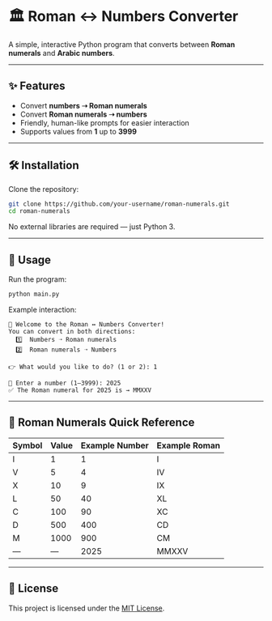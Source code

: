 # 🏛 Roman ↔ Numbers Converter

A simple, interactive Python program that converts between **Roman numerals** and **Arabic numbers**.

---

## ✨ Features
- Convert **numbers ➝ Roman numerals**
- Convert **Roman numerals ➝ numbers**
- Friendly, human-like prompts for easier interaction
- Supports values from **1** up to **3999**

---

## 🛠 Installation
Clone the repository:
```bash
git clone https://github.com/your-username/roman-numerals.git
cd roman-numerals
````

No external libraries are required — just Python 3.

---

## 🚀 Usage

Run the program:

```bash
python main.py
```

Example interaction:

```
👋 Welcome to the Roman ↔ Numbers Converter!
You can convert in both directions:
  1️⃣  Numbers ➝ Roman numerals
  2️⃣  Roman numerals ➝ Numbers

👉 What would you like to do? (1 or 2): 1

🔢 Enter a number (1–3999): 2025
✅ The Roman numeral for 2025 is → MMXXV
```

---

## 📖 Roman Numerals Quick Reference

| **Symbol** | **Value** | **Example Number** | **Example Roman** |
| ---------- | --------- | ------------------ | ----------------- |
| I          | 1         | 1                  | I                 |
| V          | 5         | 4                  | IV                |
| X          | 10        | 9                  | IX                |
| L          | 50        | 40                 | XL                |
| C          | 100       | 90                 | XC                |
| D          | 500       | 400                | CD                |
| M          | 1000      | 900                | CM                |
| —          | —         | 2025               | MMXXV             |

---

## 📝 License

This project is licensed under the [MIT License](LICENSE).
